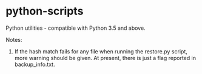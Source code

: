 # python-scripts
Python utilities - compatible with Python 3.5 and above.

Notes:
1. If the hash match fails for any file when running the restore.py script, more warning should be given. 
At present, there is just a flag reported in backup_info.txt.
